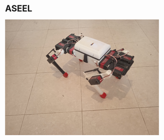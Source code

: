 # ASEEL
<p align="center">
  <img src="https://github.com/MohanadHusein/ASEEL/blob/main/Robot_Picture.jpg" width="800" title="hover text">
</p>
